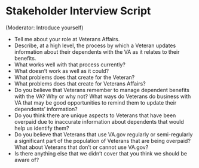 # Stakeholder Interview Script
(Moderator: Introduce yourself)
* Tell me about your role at Veterans Affairs.
* Describe, at a high level, the process by which a Veteran updates information about their dependents with the VA as it relates to their benefits.
* What works well with that process currently?
* What doesn’t work as well as it could?
* What problems does that create for the Veteran?
* What problems does that create for Veterans Affairs?
* Do you believe that Veterans remember to manage dependent benefits with the VA? Why or why not?
What ways do Veterans do business with VA that may be good opportunities to remind them to update their dependents’ information?
* Do you think there are unique aspects to Veterans that have been overpaid due to inaccurate information about dependents that would help us identify them?
* Do you believe that Veterans that use VA.gov regularly or semi-regularly a significant part of the population of Veterans that are being overpaid? What about Veterans that don’t or cannot use VA.gov?
* Is there anything else that we didn’t cover that you think we should be aware of? 
